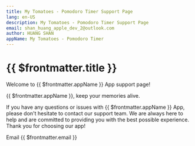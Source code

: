 ```yaml
---
title: My Tomatoes - Pomodoro Timer Support Page
lang: en-US
description: My Tomatoes - Pomodoro Timer Support Page
email: shan_huang_apple_dev_2@outlook.com
author: HUANG SHAN
appName: My Tomatoes - Pomodoro Timer
---
```


# {{ $frontmatter.title }}

Welcome to {{ $frontmatter.appName }} App support page!

{{ $frontmatter.appName }}, keep your memories alive.

If you have any questions or issues with {{ $frontmatter.appName }} App, please don't hesitate to contact our support team. We are always here to help and are committed to providing you with the best possible experience. Thank you for choosing our app!

Email {{ $frontmatter.email }}